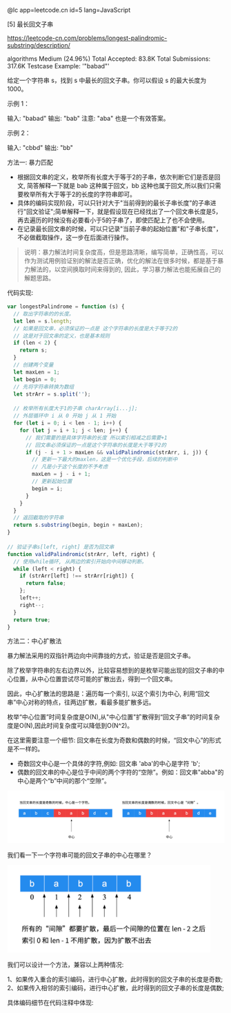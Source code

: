@lc app=leetcode.cn id=5 lang=JavaScript

[5] 最长回文子串

https://leetcode-cn.com/problems/longest-palindromic-substring/description/

algorithms
Medium (24.96%)
Total Accepted:    83.8K
Total Submissions: 317.6K
Testcase Example:  '"babad"'

给定一个字符串 s，找到 s 中最长的回文子串。你可以假设 s 的最大长度为 1000。

示例 1：

输入: "babad"
输出: "bab"
注意: "aba" 也是一个有效答案。


示例 2：

输入: "cbbd"
输出: "bb"

方法一: 暴力匹配
* 根据回文串的定义，枚举所有长度大于等于2的子串，依次判断它们是否是回文, 简答解释一下就是 bab 这种属于回文，bb 这种也属于回文,所以我们只需要枚举所有大于等于2的长度的字符串即可。
* 具体的编码实现阶段，可以只针对大于"当前得到的最长子串长度"的子串进行"回文验证";简单解释一下，就是假设现在已经找出了一个回文串长度是5，再去遍历的时候没有必要看小于5的子串了，即使匹配上了也不会使用。
* 在记录最长回文串的时候，可以只记录"当前子串的起始位置"和"子串长度"，不必做截取操作，这一步在后面进行操作。

> 说明：暴力解法时间复杂度高，但是思路清晰，编写简单，正确性高，可以作为测试用例验证别的解法是否正确，优化的解法在很多时候，都是基于暴力解法的，以空间换取时间来得到的, 因此，学习暴力解法也能拓展自己的解题思路。

代码实现:
```js
var longestPalindrome = function (s) {
  // 取出字符串的的长度。
  let len = s.length;
  // 如果是回文串，必须保证的一点是 这个字符串的长度是大于等于2的
  // 这是对于回文串的定义，也是基本规则
  if (len < 2) {
    return s;
  }
  // 创建两个变量
  let maxLen = 1;
  let begin = 0;
  // 先将字符串转换为数组
  let strArr = s.split('');

  // 枚举所有长度大于1的子串 charArray[i...j];
  // 外层循环中 i 从 0 开始 j 从 1 开始 
  for (let i = 0; i < len - 1; i++) {
    for (let j = i + 1; j < len; j++) {
      // 我们需要的是具体字符串的长度 所以索引相减之后需要+1
      // 回文串必须保证的一点是这个字符串的长度是大于等于2的
      if (j - i + 1 > maxLen && validPalindromic(strArr, i, j)) {
        // 更新一下最大的maxlen，这是一个优化手段，后续的判断中
        // 凡是小于这个长度的不予考虑
        maxLen = j - i + 1;
        // 更新起始位置
        begin = i;
      }
    }
  }
  // 返回截取的字符串
  return s.substring(begin, begin + maxLen);
}

// 验证子串s[left, right] 是否为回文串
function validPalindromic(strArr, left, right) {
  // 使用while循环, 从两边的索引开始向中间移动判断。
  while (left < right) {
    if (strArr[left] !== strArr[right]) {
      return false;
    };
    left++;
    right--;
  }
  return true;
}
```

方法二：中心扩散法

暴力解法采用的双指针两边向中间靠拢的方式，验证是否是回文子串。

除了枚举字符串的左右边界以外，比较容易想到的是枚举可能出现的回文子串的中心位置，从中心位置尝试尽可能的扩散出去，得到一个回文串。

因此，中心扩散法的思路是：遍历每一个索引, 以这个索引为中心, 利用“回文串”中心对称的特点，往两边扩散，看最多能扩散多远。

枚举“中心位置”时间复杂度是O(N),从"中心位置"扩散得到“回文子串”的时间复杂度是O(N),因此时间复杂度可以降低到O(N^2)。

在这里需要注意一个细节: 回文串在长度为奇数和偶数的时候，“回文中心”的形式是不一样的。
* 奇数回文中心是一个具体的字符,例如: 回文串 'aba'的中心是字符 'b';
* 偶数的回文串的中心是位于中间的两个字符的“空隙”。例如：回文串"abba"的中心是两个“b”中间的那个“空隙”。

![图解中心](./images/05最长回文子串/01.png)

我们看一下一个字符串可能的回文子串的中心在哪里？

![回文子串中心](./images/05最长回文子串/02.png)

我们可以设计一个方法，兼容以上两种情况:

1、如果传入重合的索引编码，进行中心扩散，此时得到的回文子串的长度是奇数;
2、如果传入相邻的索引编码，进行中心扩散，此时得到的回文子串的长度是偶数;

具体编码细节在代码注释中体现:










